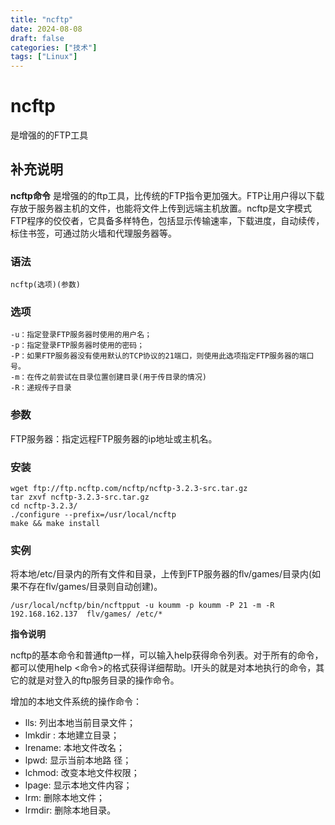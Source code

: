 ```yaml
---
title: "ncftp"
date: 2024-08-08
draft: false
categories: ["技术"]
tags: ["Linux"]
---
```

ncftp
===

是增强的的FTP工具

## 补充说明

**ncftp命令** 是增强的的ftp工具，比传统的FTP指令更加强大。FTP让用户得以下载存放于服务器主机的文件，也能将文件上传到远端主机放置。ncftp是文字模式FTP程序的佼佼者，它具备多样特色，包括显示传输速率，下载进度，自动续传，标住书签，可通过防火墙和代理服务器等。

###  语法

```shell
ncftp(选项)(参数)
```

###  选项

```shell
-u：指定登录FTP服务器时使用的用户名；
-p：指定登录FTP服务器时使用的密码；
-P：如果FTP服务器没有使用默认的TCP协议的21端口，则使用此选项指定FTP服务器的端口号。
-m：在传之前尝试在目录位置创建目录(用于传目录的情况)
-R：递规传子目录
```

###  参数

FTP服务器：指定远程FTP服务器的ip地址或主机名。

###  安装

```shell
wget ftp://ftp.ncftp.com/ncftp/ncftp-3.2.3-src.tar.gz
tar zxvf ncftp-3.2.3-src.tar.gz
cd ncftp-3.2.3/
./configure --prefix=/usr/local/ncftp
make && make install
```

###  实例

将本地/etc/目录内的所有文件和目录，上传到FTP服务器的flv/games/目录内(如果不存在flv/games/目录则自动创建)。

```shell
/usr/local/ncftp/bin/ncftpput -u koumm -p koumm -P 21 -m -R 192.168.162.137  flv/games/ /etc/*
```

 **指令说明** 

ncftp的基本命令和普通ftp一样，可以输入help获得命令列表。对于所有的命令，都可以使用help <命令>的格式获得详细帮助。l开头的就是对本地执行的命令，其它的就是对登入的ftp服务目录的操作命令。

增加的本地文件系统的操作命令：

*   lls: 列出本地当前目录文件；
*   lmkdir : 本地建立目录；
*   lrename: 本地文件改名；
*   lpwd: 显示当前本地路 径；
*   lchmod: 改变本地文件权限；
*   lpage: 显示本地文件内容；
*   lrm: 删除本地文件；
*   lrmdir: 删除本地目录。


